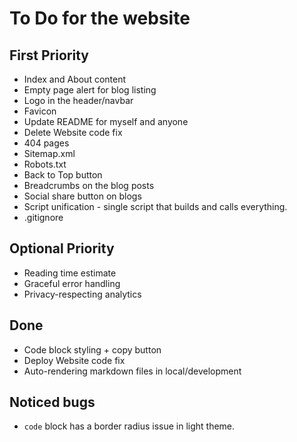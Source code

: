# To Do for the website

## First Priority
* Index and About content
* Empty page alert for blog listing
* Logo in the header/navbar
* Favicon
* Update README for myself and anyone
* Delete Website code fix
* 404 pages
* Sitemap.xml
* Robots.txt
* Back to Top button
* Breadcrumbs on the blog posts
* Social share button on blogs
* Script unification - single script that builds and calls everything.
* .gitignore

## Optional Priority
* Reading time estimate
* Graceful error handling
* Privacy-respecting analytics

## Done
* Code block styling + copy button
* Deploy Website code fix
* Auto-rendering markdown files in local/development

## Noticed bugs
* ``code`` block has a border radius issue in light theme.

